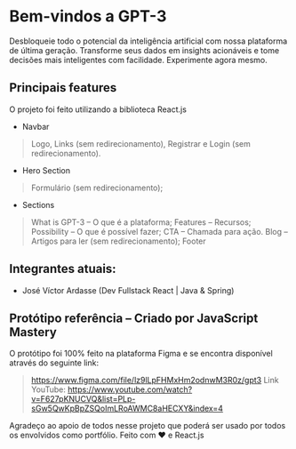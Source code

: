 # Bem-vindos a GPT-3
Desbloqueie todo o potencial da inteligência artificial com nossa plataforma de última geração. Transforme seus dados em insights acionáveis e tome decisões mais inteligentes com facilidade. Experimente agora mesmo.


## Principais features

O projeto foi feito utilizando a biblioteca React.js

- Navbar
> Logo, Links (sem redirecionamento), Registrar e Login (sem redirecionamento).
- Hero Section
> Formulário (sem redirecionamento);
- Sections
> What is GPT-3 – O que é a plataforma;
> Features – Recursos;
> Possibility – O que é possível fazer;
> CTA – Chamada para ação.
> Blog – Artigos para ler (sem redirecionamento);
> Footer

## Integrantes atuais:

- José Víctor Ardasse (Dev Fullstack React | Java & Spring)

## Protótipo referência – Criado por JavaScript Mastery
O protótipo foi 100% feito na plataforma Figma e se encontra disponível através do seguinte link:
> https://www.figma.com/file/lz9lLpFHMxHm2odnwM3R0z/gpt3
> Link YouTube: https://www.youtube.com/watch?v=F627pKNUCVQ&list=PLp-sGw5QwKpBpZSQoImLRoAWMC8aHECXY&index=4

Agradeço ao apoio de todos nesse projeto que poderá ser usado por todos os envolvidos como portfólio.
Feito com ❤️ e React.js
